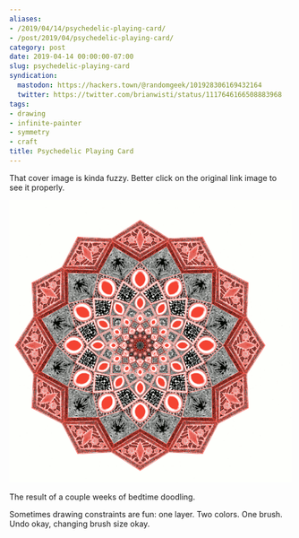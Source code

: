 ```yaml
---
aliases:
- /2019/04/14/psychedelic-playing-card/
- /post/2019/04/psychedelic-playing-card/
category: post
date: 2019-04-14 00:00:00-07:00
slug: psychedelic-playing-card
syndication:
  mastodon: https://hackers.town/@randomgeek/101928306169432164
  twitter: https://twitter.com/brianwisti/status/1117646166508883968
tags:
- drawing
- infinite-painter
- symmetry
- craft
title: Psychedelic Playing Card
---
```


That cover image is kinda fuzzy. Better click on the original link image to see it properly.

<!--more-->

![attachments/img/2019/cover-2019-04-14.png](../../../attachments/img/2019/cover-2019-04-14.png)

The result of a couple weeks of bedtime doodling.

Sometimes drawing constraints are fun: one layer. Two colors. One brush. Undo okay, changing brush size okay.
